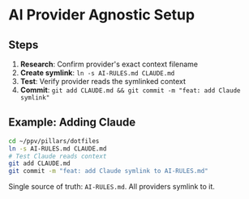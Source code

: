 # AI Provider Agnostic Setup

## Steps
1. **Research**: Confirm provider's exact context filename
2. **Create symlink**: `ln -s AI-RULES.md CLAUDE.md`
3. **Test**: Verify provider reads the symlinked context
4. **Commit**: `git add CLAUDE.md && git commit -m "feat: add Claude symlink"`

## Example: Adding Claude
```bash
cd ~/ppv/pillars/dotfiles
ln -s AI-RULES.md CLAUDE.md
# Test Claude reads context
git add CLAUDE.md
git commit -m "feat: add Claude symlink to AI-RULES.md"
```

Single source of truth: `AI-RULES.md`. All providers symlink to it.

